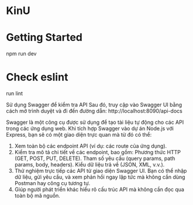 # KinU

# Getting Started

npm run dev

# Check eslint

run lint

Sử dụng Swagger để kiểm tra API
Sau đó, truy cập vào Swagger UI bằng cách mở trình duyệt và đi đến đường dẫn:
http://localhost:8090/api-docs

Swagger là một công cụ được sử dụng để tạo tài liệu tự động cho các API trong các ứng dụng web. Khi tích hợp Swagger vào dự án Node.js với Express, bạn sẽ có một giao diện trực quan mà từ đó có thể:

1. Xem toàn bộ các endpoint API (ví dụ: các route của ứng dụng).
2. Kiểm tra mô tả chi tiết về các endpoint, bao gồm:
   Phương thức HTTP (GET, POST, PUT, DELETE).
   Tham số yêu cầu (query params, path params, body, headers).
   Kiểu dữ liệu trả về (JSON, XML, v.v.).
3. Thử nghiệm trực tiếp các API từ giao diện Swagger UI. Bạn có thể nhập dữ liệu, gửi yêu cầu, và xem phản hồi ngay lập tức mà không cần dùng Postman hay công cụ tương tự.
4. Giúp người phát triển khác hiểu rõ cấu trúc API mà không cần đọc qua toàn bộ mã nguồn.
